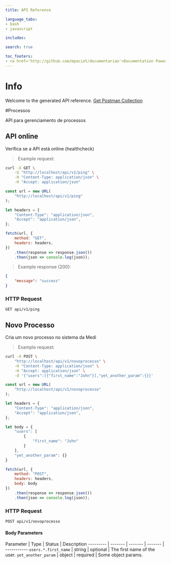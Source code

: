 ```yaml
---
title: API Reference

language_tabs:
- bash
- javascript

includes:

search: true

toc_footers:
- <a href='http://github.com/mpociot/documentarian'>Documentation Powered by Documentarian</a>
---
```

<!-- START_INFO -->
# Info

Welcome to the generated API reference.
[Get Postman Collection](http://localhost/docs/collection.json)

<!-- END_INFO -->

#Processos


API para gerenciamento de processos
<!-- START_80ba9d30989eb9ca06949165d37a7ffc -->
## API online

Verifica se a API está online (healthcheck)

> Example request:

```bash
curl -X GET \
    -G "http://localhost/api/v1/ping" \
    -H "Content-Type: application/json" \
    -H "Accept: application/json"
```

```javascript
const url = new URL(
    "http://localhost/api/v1/ping"
);

let headers = {
    "Content-Type": "application/json",
    "Accept": "application/json",
};

fetch(url, {
    method: "GET",
    headers: headers,
})
    .then(response => response.json())
    .then(json => console.log(json));
```


> Example response (200):

```json
{
    "message": "success"
}
```

### HTTP Request
`GET api/v1/ping`


<!-- END_80ba9d30989eb9ca06949165d37a7ffc -->

<!-- START_d7f08ad9784c5cc74b394ae5f67f927d -->
## Novo Processo

Cria um novo processo no sistema da Medi

> Example request:

```bash
curl -X POST \
    "http://localhost/api/v1/novoprocesso" \
    -H "Content-Type: application/json" \
    -H "Accept: application/json" \
    -d '{"users":[{"first_name":"John"}],"yet_another_param":{}}'

```

```javascript
const url = new URL(
    "http://localhost/api/v1/novoprocesso"
);

let headers = {
    "Content-Type": "application/json",
    "Accept": "application/json",
};

let body = {
    "users": [
        {
            "first_name": "John"
        }
    ],
    "yet_another_param": {}
}

fetch(url, {
    method: "POST",
    headers: headers,
    body: body
})
    .then(response => response.json())
    .then(json => console.log(json));
```



### HTTP Request
`POST api/v1/novoprocesso`

#### Body Parameters
Parameter | Type | Status | Description
--------- | ------- | ------- | ------- | -----------
    `users.*.first_name` | string |  optional  | The first name of the user.
        `yet_another_param` | object |  required  | Some object params.
    
<!-- END_d7f08ad9784c5cc74b394ae5f67f927d -->


